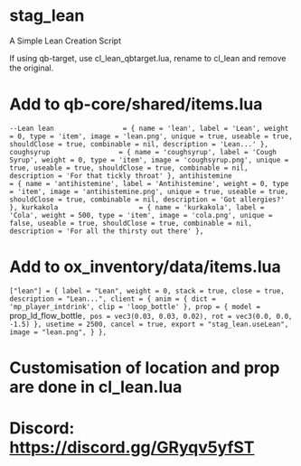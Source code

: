 # stag_lean
A Simple Lean Creation Script

If using qb-target, use cl_lean_qbtarget.lua, rename to cl_lean and remove the original.

# Add to qb-core/shared/items.lua

 `--Lean
    lean                 = { name = 'lean', label = 'Lean', weight = 0, type = 'item', image = 'lean.png', unique = true, useable = true, shouldClose = true, combinable = nil, description = 'Lean...' },
    coughsyrup                 = { name = 'coughsyrup', label = 'Cough Syrup', weight = 0, type = 'item', image = 'coughsyrup.png', unique = true, useable = true, shouldClose = true, combinable = nil, description = 'For that tickly throat' },
    antihistemine                 = { name = 'antihistemine', label = 'Antihistemine', weight = 0, type = 'item', image = 'antihistemine.png', unique = true, useable = true, shouldClose = true, combinable = nil, description = 'Got allergies?' },
    kurkakola                    = { name = 'kurkakola', label = 'Cola', weight = 500, type = 'item', image = 'cola.png', unique = false, useable = true, shouldClose = true, combinable = nil, description = 'For all the thirsty out there' },`

# Add to ox_inventory/data/items.lua
`["lean"] = {
		label = "Lean",
		weight = 0,
		stack = true,
		close = true,
		description = "Lean...",
		client = {
			anim = { dict = 'mp_player_intdrink', clip = 'loop_bottle' },
			prop = { model = `prop_ld_flow_bottle`, pos = vec3(0.03, 0.03, 0.02), rot = vec3(0.0, 0.0, -1.5) },
			usetime = 2500,
			cancel = true,
			export = "stag_lean.useLean",
			image = "lean.png",
		}
	},`

  # Customisation of location and prop are done in cl_lean.lua

  # Discord: https://discord.gg/GRyqv5yfST
